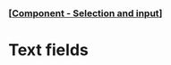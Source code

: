 ### [[Component - Selection and input](./human-interface-guidelines-markdown/component/selection-and-input.md)]  
  
# **Text fields**  


